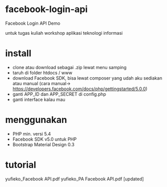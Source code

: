 # facebook-login-api
Facebook Login API Demo

untuk tugas kuliah workshop aplikasi teknologi informasi

# install
- clone atau download sebagai .zip lewat menu samping
- taruh di folder htdocs / www
- download Facebook SDK, bisa lewat composer yang udah aku sediakan atau manual (cara manual-> https://developers.facebook.com/docs/php/gettingstarted/5.0.0)
- ganti APP_ID dan APP_SECRET di config.php
- ganti interface kalau mau

# menggunakan
- PHP min. versi 5.4
- Facebook SDK v5.0 untuk PHP 
- Bootstrap Material Design 0.3

# tutorial
yufieko_Facebook API.pdf
yufieko_PA Facebook API.pdf [updated]